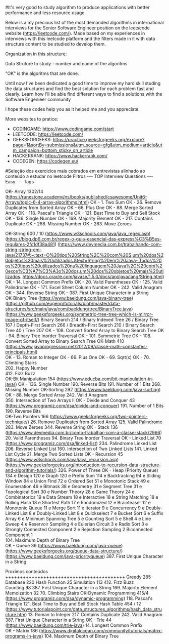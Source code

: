 #It's very good to study algorithm to produce applications with better performance and less resource usage.

Below is a my precious list of the most demanded algorithms in international interviews for the Senior Software Engineer position on the leetscode website (https://leetcode.com/). Made based on my experiences in interviews with this leetcode platform and the filters made in it with data structure content to be studied to develop them.

Organization in this structure: 

Data Struture to study
	- number and name of the algoritms
	
"OK" is the algoritms that are done. 

Until now I've been dedicated a good time to improve my hard skill studing the data structures and find the best solution for each problem fast and clearly. Learn how I'll be able find different ways to find a solutions with the Software Engenieer community

I hope these codes help you as it helped me and you appreciate.

More websites to pratice:
- CODINGAME: https://www.codingame.com/start
- LEETCODE: https://leetcode.com/
- GEEKSFORGEEKS: https://practice.geeksforgeeks.org/explore?page=1&sortBy=submissions&utm_source=gfg&utm_medium=article&utm_campaign=bottom_sticky_on_article
- HACKERRANK: https://www.hackerrank.com/
- CODEGEN: https://codegen.eu/

#Seleção dos exercícios mais cobrados em entrevistas alinhado ao conteúdo a estudar no leetcode
Filtros
--- TOP Interview Questions
--- Easy
--- Tags

OK- Array 1302/14
(https://runestone.academy/ns/books/published/csawesome/Unit6-Arrays/topic-6-4-array-algorithms.html)
	OK - 1. Two Sum
	OK - 26. Remove Duplicates from Sorted Array
	OK - 66. Plus One
	OK - 88. Merge Sorted Array	
	OK - 118. Pascal's Triangle
	OK - 121. Best Time to Buy and Sell Stock
	OK - 136. Single Number
	OK - 169. Majority Element
	OK - 217. Contains Duplicate
	OK - 268. Missing Number
	OK - 283. Move Zeroes
	
OK-String 600 / 10
(https://www.w3schools.com/java/java_regex.asp)
(https://blog.dp6.com.br/regex-o-guia-essencial-das-express%C3%B5es-regulares-2fc1df38a481)
(https://www.devmedia.com.br/trabalhando-com-string-string-em-java/21737#:~:text=O%20tipo%20String%2C%20com%20S,um%20dos%20objetos%20mais%20utilizados.&text=String%20em%20Java-,Todos%20os%20tipos%20utilizados%20na%20linguagem%20Java%2C%20com%20exce%C3%A7%C3%A3o%20dos,um%20dos%20objetos%20mais%20utilizados.
https://docs.oracle.com/javase/1.5.0/docs/api/java/lang/String.html)
	OK - 14. Longest Common Prefix
	OK - 20. Valid Parentheses
	OK - 125. Valid Palindrome
	OK - 171. Excel Sheet Column Number
	OK - 242. Valid Anagram
	OK - 344. Reverse String
	OK - 387. First Unique Character in a String	
OK-Binary Tree
(https://www.baeldung.com/java-binary-tree)
(https://github.com/eugenp/tutorials/blob/master/data-structures/src/main/java/com/baeldung/tree/BinaryTree.java)
(https://www.geeksforgeeks.org/symmetric-tree-tree-which-is-mirror-image-of-itself/)
Binary Search 214 / Binary Indexed Tree 26 / Binary Tree 167 / Depth-First Search 266 / Breadth-First Search 210 / Binary Search Tree 40 / Tree 207
	OK - 108. Convert Sorted Array to Binary Search Tree
	OK - 94. Binary Tree Inorder Traversal
	OK - 101. Symmetric Tree
	OK - 108. Convert Sorted Array to Binary Search Tree
OK-Math 410
(https://www.javaprogressivo.net/2012/09/classe-math-constantes-principais.html)	
	OK - 13. Roman to Integer
	OK - 66. Plus One
	OK - 69. Sqrt(x)
	OK - 70. Climbing Stairs	
	202. Happy Number	
	412. Fizz Buzz	
OK-Bit Manipulation 154
(https://www.educba.com/bit-manipulation-in-java/)
	OK - 136. Single Number
	190. Reverse Bits
	191. Number of 1 Bits
	268. Missing Number
OK-Sorting 292
(https://www.baeldung.com/java-sorting)
	OK - 88. Merge Sorted Array
	242. Valid Anagram	
	350. Intersection of Two Arrays II
OK - Divide and Conquer 43
(https://www.programiz.com/dsa/divide-and-conquer)
	191. Number of 1 Bits
	190. Reverse Bits		
OK-Two Pointers 166
(https://www.geeksforgeeks.org/two-pointers-technique/)	
	26. Remove Duplicates from Sorted Array
	125. Valid Palindrome
	283. Move Zeroes
	344. Reverse String	
OK - Stack 136
(https://www.devmedia.com.br/como-trabalhar-com-a-classe-stack/2966)
	20. Valid Parentheses
	94. Binary Tree Inorder Traversal
OK - Linked List 70
(https://www.programiz.com/dsa/linked-list)	
	234. Palindrome Linked List
	206. Reverse Linked List
	160. Intersection of Two Linked Lists
	141. Linked List Cycle
	21. Merge Two Sorted Lists
OK - Recursion 45
(https://www.w3schools.com/java/java_recursion.asp)
(https://www.geeksforgeeks.org/introduction-to-recursion-data-structure-and-algorithm-tutorials/)
	326. Power of Three
OK - Heap (Priority Queue) 134 e Design 120 e Graph 120 e Prefix Sum 114 e Backtracking 94 e Sliding Window 84 e Union Find 72 e Ordered Set 51 e Monotonic Stack 49 e Enumeration 46 e Bitmask 38 e Geometry 31 e Segment Tree 31 e Topological Sort 30 e Number Theory 28 e Game Theory 24 e Combinatorics 19 e Data Stream 18 e Interactive 18 e String Matching 18 e Rolling Hash 18 e Shortest Path 17 e Randomized 12 e Brainteaser 12 e Monotonic Queue 11 e Merge Sort 11 e Iterator 9 e Concurrency 9 e Doubly-Linked List 8 e Doubly-Linked List 8 e Quickselect 7 e Bucket Sort 6 e Suffix Array 6 e Minimum Spanning Tree 5 e Counting Sort 5 e Shell 4 e Line Sweep 4 e Reservoir Sampling 4 e Eulerian Circuit 3 e Radix Sort 3 e Strongly Connected Component 2 e Rejection Sampling 2 Biconnected Component 1	
	104. Maximum Depth of Binary Tree	
OK - Queue 39
(https://www.baeldung.com/java-queue)
(https://www.geeksforgeeks.org/queue-data-structure/)
(https://www.baeldung.com/java-priorityqueue)
	387. First Unique Character in a String

Proxímos conteúdos
+++++++++++++++++++++++++++++++++++++++++
Greedy 285
Database 220
Hash Function 25
Simulation 113
	412. Fizz Buzz	
Counting 98
	387. First Unique Character in a String
	169. Majority Element
Memoization 32
	70. Climbing Stairs	
OK-Dynamic Programming 415/4
(https://www.programiz.com/dsa/dynamic-programming)
	118. Pascal's Triangle
	121. Best Time to Buy and Sell Stock
Hash Table 454 / 12
(https://www.tutorialspoint.com/data_structures_algorithms/hash_data_structure.htm)
	13.  Roman to Integer
	217. Contains Duplicate
	242. Valid Anagram
	387. First Unique Character in a String
OK - Trie 44 
(https://www.baeldung.com/trie-java)
	14. Longest Common Prefix	
OK - Matrix 186
(https://www.digitalocean.com/community/tutorials/matrix-programs-in-java)
	104. Maximum Depth of Binary Tree
